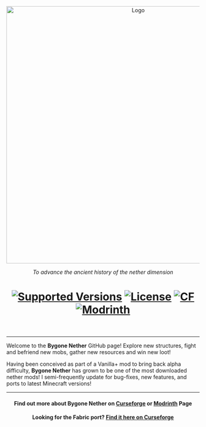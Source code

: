 <p align="center"><img src="https://imgur.com/yrzI96y.png" alt="Logo" width="672"></p>

<p align="center">
  <i>To advance the ancient history of the nether dimension</i>
</p>
<h1 align="center">
	<a href="https://www.curseforge.com/minecraft/mc-mods/bygone-nether/files"><img src="https://img.shields.io/badge/Minecraft-1.16.5+-c9aa4b" alt="Supported Versions"></a>
	<a href="https://github.com/izofar/bygone-nether/blob/1.18.2/LICENSE.txt"><img src="https://img.shields.io/github/license/Creators-of-Create/Create?style=flat&color=900c3f" alt="License"></a>
	<a href="https://www.curseforge.com/minecraft/mc-mods/bygone-nether"><img src="http://cf.way2muchnoise.eu/bygone-nether.svg" alt="CF"></a>
    <a href="https://modrinth.com/mod/bygone-nether"><img src="https://img.shields.io/modrinth/dt/bygone-nether?logo=modrinth&label=&suffix=%20&style=flat&color=242629&labelColor=5ca424&logoColor=1c1c1c" alt="Modrinth"></a>
    <br><br>
</h1>
<hr/>

Welcome to the **Bygone Nether** GitHub page! Explore new structures, fight and befriend new mobs, gather new resources and win new loot!

Having been conceived as part of a Vanilla+ mod to bring back alpha difficulty, **Bygone Nether** has grown to be one of the most downloaded nether mods! I semi-frequently update for bug-fixes, new features, and ports to latest Minecraft versions!

<hr/>
<h4 align="center">Find out more about Bygone Nether on <a href="https://www.curseforge.com/minecraft/mc-mods/bygone-nether">Curseforge</a> or <a href="https://modrinth.com/mod/bygone-nether">Modrinth</a> Page</h4>
<h4 align="center">Looking for the Fabric port? <a href="https://www.curseforge.com/minecraft/mc-mods/bygone-nether">Find it here on Curseforge</a></h4>